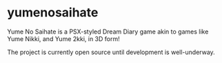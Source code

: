 # yumenosaihate
Yume No Saihate is a PSX-styled Dream Diary game akin to games like Yume Nikki, and Yume 2kki, in 3D form!

The project is currently open source until development is well-underway.
